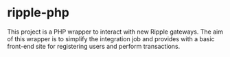 ripple-php
==========

This project is a PHP wrapper to interact with new Ripple gateways.
The aim of this wrapper is to simplify the integration job and provides with a basic  front-end site for registering users and perform transactions.

